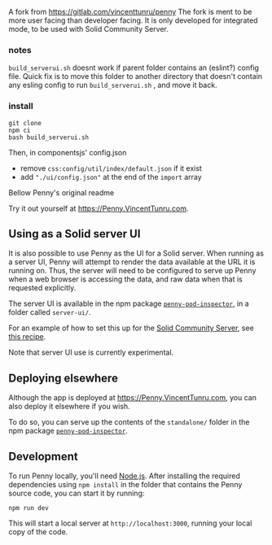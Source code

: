 A fork from https://gitlab.com/vincenttunru/penny
The fork is ment to be more user facing than developer facing.
It is only developed for integrated mode, to be used with Solid Community Server.

### notes

`build_serverui.sh` doesnt work if parent folder contains an (eslint?) config file.
Quick fix is to move this folder to another directory that doesn't contain any esling config to run `build_serverui.sh` , and move it back.

### install

```
git clone
npm ci
bash build_serverui.sh
```

Then, in componentsjs' config.json

- remove `css:config/util/index/default.json` if it exist
- add `"./ui/config.json"` at the end of the `import` array

Bellow Penny's original readme

Try it out yourself at https://Penny.VincentTunru.com.

## Using as a Solid server UI

It is also possible to use Penny as the UI for a Solid server.
When running as a server UI, Penny will attempt to render the data available
at the URL it is running on. Thus, the server will need to be configured to
serve up Penny when a web browser is accessing the data, and raw data when that
is requested explicitly.

The server UI is available in the npm package
[`penny-pod-inspector`](https://www.npmjs.com/package/penny-pod-inspector),
in a folder called `server-ui/`.

For an example of how to set this up for the [Solid Community
Server](https://github.com/solid/community-server/), see [this
recipe](https://github.com/solid/community-server-recipes/tree/main/penny).

Note that server UI use is currently experimental.

## Deploying elsewhere

Although the app is deployed at https://Penny.VincentTunru.com, you can also
deploy it elsewhere if you wish.

To do so, you can serve up the contents of the `standalone/` folder in the npm
package
[`penny-pod-inspector`](https://www.npmjs.com/package/penny-pod-inspector).

## Development

To run Penny locally, you'll need [Node.js](https://nodejs.org). After
installing the required dependencies using `npm install` in the folder that
contains the Penny source code, you can start it by running:

    npm run dev

This will start a local server at `http://localhost:3000`, running your local
copy of the code.
